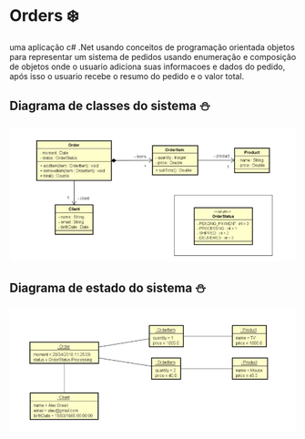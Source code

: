 # Orders :snowflake:
uma aplicação c# .Net usando conceitos de programação orientada objetos para representar um sistema de pedidos usando enumeração e composição de objetos onde o usuario adiciona suas informacoes e dados do pedido, após isso o usuario recebe o resumo do pedido e o valor total.

## Diagrama de classes do sistema :snowman:
![](https://github.com/DiegoLins10/Orders/blob/master/diagramaClasses.png)

## Diagrama de estado do sistema :snowman:
![](https://github.com/DiegoLins10/Orders/blob/master/diagrama%20de%20estado.png)
